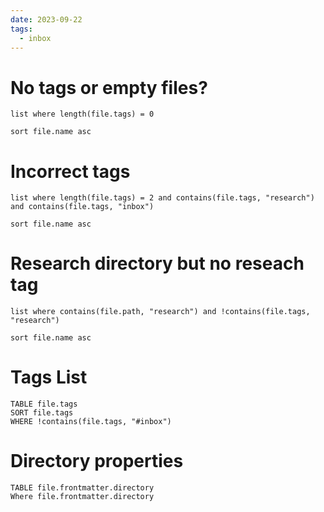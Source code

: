 ```yaml
---
date: 2023-09-22
tags:
  - inbox
---
```

# No tags or empty files?

```dataview
list where length(file.tags) = 0

sort file.name asc
```

# Incorrect tags

```dataview
list where length(file.tags) = 2 and contains(file.tags, "research") and contains(file.tags, "inbox")

sort file.name asc
```

# Research directory but no reseach tag

```dataview
list where contains(file.path, "research") and !contains(file.tags, "research")

sort file.name asc
```

# Tags List

```dataview
TABLE file.tags
SORT file.tags
WHERE !contains(file.tags, "#inbox")
```

# Directory properties

```dataview
TABLE file.frontmatter.directory
Where file.frontmatter.directory
```

